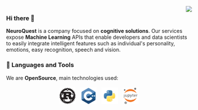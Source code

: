 <img align="right" src="https://visitor-badge.laobi.icu/badge?page_id=NeuroQuestAi">

### Hi there 👋

**NeuroQuest** is a company focused on **cognitive solutions**. Our services expose **Machine Learning** APIs that enable developers and data scientists to easily integrate intelligent features such as
individual's personality, emotions, easy recognition, speech and vision.

### 🧰 Languages and Tools

We are **OpenSource**, main technologies used:

<p align="center">
<img src="https://raw.githubusercontent.com/github/explore/80688e429a7d4ef2fca1e82350fe8e3517d3494d/topics/rust/rust.png" alt="Rust" height="45" style="vertical-align:top; margin:4px">
<img src="https://raw.githubusercontent.com/github/explore/80688e429a7d4ef2fca1e82350fe8e3517d3494d/topics/cpp/cpp.png" alt="C++" height="45" style="vertical-align:top; margin:4px">
<img src="https://raw.githubusercontent.com/github/explore/80688e429a7d4ef2fca1e82350fe8e3517d3494d/topics/python/python.png" alt="Python" height="45" style="vertical-align:top; margin:4px">  
<img src="https://raw.githubusercontent.com/github/explore/80688e429a7d4ef2fca1e82350fe8e3517d3494d/topics/jupyter-notebook/jupyter-notebook.png" alt="Jupyter Notebook" height="45" style="vertical-align:top; margin:4px">
  
</p>

